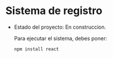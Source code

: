 <h1>Sistema de registro</h1>

- Estado del proyecto: En construccion.

  Para ejecutar el sistema, debes poner:
  
  ```npm install react``` 
